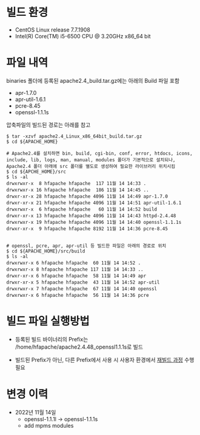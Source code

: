 # 빌드 환경

- CentOS Linux release 7.7.1908
- Intel(R) Core(TM) i5-6500 CPU @ 3.20GHz x86_64 bit

# 파일 내역

binaries 폴더에 등록된 apache2.4_build.tar.gz에는 아래의 Build 파일 포함

- apr-1.7.0
- apr-util-1.6.1
- pcre-8.45
- openssl-1.1.1s

압축파일의 빌드된 경로는 아래를 참고

    $ tar -xzvf apache2.4_Linux_x86_64bit_build.tar.gz
    $ cd ${APACHE_HOME}

    # Apache2.4를 설치하면 bin, build, cgi-bin, conf, error, htdocs, icons, include, lib, logs, man, manual, modules 폴더가 기본적으로 설치되나, Apache2.4 폴더 아래에 src 폴더를 별도로 생성하여 필요한 라이브러리 위치시킴
    $ cd ${APCHE_HOME}/src
    $ ls -al
    drwxrwxr-x  8 hfapache hfapache  117 11월 14 14:33 .
    drwxrwxr-x 16 hfapache hfapache  186 11월 14 14:45 ..
    drwxr-xr-x 28 hfapache hfapache 4096 11월 14 14:49 apr-1.7.0
    drwxr-xr-x 21 hfapache hfapache 4096 11월 14 14:51 apr-util-1.6.1
    drwxrwxr-x  6 hfapache hfapache   60 11월 14 14:52 build
    drwxr-xr-x 13 hfapache hfapache 4096 11월 14 14:43 httpd-2.4.48
    drwxrwxr-x 19 hfapache hfapache 4096 11월 14 14:40 openssl-1.1.1s
    drwxr-xr-x  9 hfapache hfapache 8192 11월 14 14:36 pcre-8.45


    # openssl, pcre, apr, apr-util 등 빌드한 파일은 아래의 경로로 위치
    $ cd ${APACHE_HOME}/src/build
    $ ls -al
    drwxrwxr-x 6 hfapache hfapache  60 11월 14 14:52 .
    drwxrwxr-x 8 hfapache hfapache 117 11월 14 14:33 ..
    drwxr-xr-x 6 hfapache hfapache  58 11월 14 14:49 apr
    drwxr-xr-x 5 hfapache hfapache  43 11월 14 14:52 apr-util
    drwxrwxr-x 7 hfapache hfapache  67 11월 14 14:40 openssl
    drwxrwxr-x 6 hfapache hfapache  56 11월 14 14:36 pcre

# 빌드 파일 실행방법

- 등록된 빌드 바이너리의 Prefix는 /home/hfapache/apache2.4.48_openssl1.1.1s로 빌드

- 빌드된 Prefix가 아닌, 다른 Prefix에서 사용 시 사용자 환경에서 [재빌드 과정](https://github.com/TmaxSoftOfficial/HyperFrameOE-Apache#%EC%84%A4%EC%B9%98-%EB%B0%8F-%EC%8B%A4%ED%96%89) 수행 필요

# 변경 이력

- 2022년 11월 14일
  - openssl-1.1.1l → openssl-1.1.1s
  - add mpms modules

